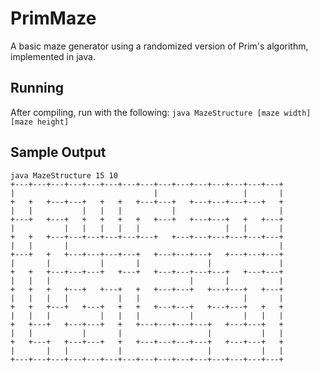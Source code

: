 # PrimMaze

A basic maze generator using a randomized version of Prim's algorithm, implemented in java.

## Running
After compiling, run with the following: 
```java MazeStructure [maze width] [maze height]```

## Sample Output

```
java MazeStructure 15 10
+---+---+---+---+---+---+---+---+---+---+---+---+---+---+---+
|                               |                   |       |
+   +   +---+---+   +   +   +---+---+   +---+---+---+---+   +
|   |           |   |   |           |                       |
+---+   +---+   +   +   +   +   +---+   +---+---+   +   +---+
|           |   |   |   |   |                   |   |       |
+   +   +---+---+---+---+---+---+   +---+---+---+---+---+---+
|   |       |                                               |
+---+   +   +---+---+---+---+   +---+---+---+   +---+---+---+
|       |           |       |               |               |
+   +   +---+---+---+   +---+   +---+---+---+---+   +---+---+
|   |   |                               |       |           |
+   +   +   +---+   +---+   +   +---+---+   +---+---+   +---+
|   |   |   |           |   |                       |       |
+   +   +---+   +---+   +   +   +---+---+   +---+---+   +   +
|   |   |           |   |   |           |           |   |   |
+   +---+   +---+---+   +   +---+---+---+---+   +---+---+   +
|   |           |       |                   |           |   |
+   +---+   +---+---+   +   +---+---+---+---+   +---+---+   +
|       |   |           |                   |           |   |
+---+---+---+---+---+---+---+---+---+---+---+---+---+---+---+
```
